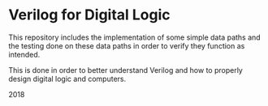 # Verilog for Digital Logic

This repository includes the implementation of some simple data paths and the testing
done on these data paths in order to verify they function as intended.

This is done in order to better understand Verilog and how to
properly design digital logic and computers.

2018
